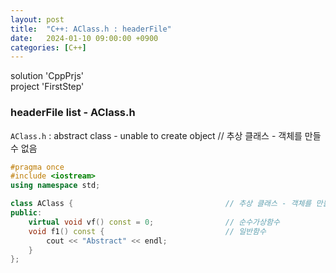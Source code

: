 ```yaml
---
layout: post
title:  "C++: AClass.h : headerFile"
date:   2024-01-10 09:00:00 +0900
categories: [C++]
---
```


solution 'CppPrjs'   
project 'FirstStep'   
   
### headerFile list - AClass.h   
`AClass.h` : abstract class - unable to create object // 추상 클래스 - 객체를 만들 수 없음   
   
```cpp
#pragma once
#include <iostream>
using namespace std;

class AClass {									// 추상 클래스 - 객체를 만들 수 없음. ex. AClass objA; 컴파일 시 오류 발생
public:
	virtual void vf() const = 0;				// 순수가상함수
	void f1() const {							// 일반함수
		cout << "Abstract" << endl;
	}
};
```
